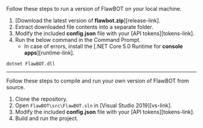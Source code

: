 Follow these steps to run a version of FlawBOT on your local machine.
1. [Download the latest version of **flawbot.zip**][release-link].
2. Extract downloaded file contents into a separate folder.
3. Modify the included **config.json** file with your [API tokens][tokens-link].
4. Run the below command in the Command Prompt.
   * In case of errors, install the [.NET Core 5.0 Runtime for **console apps**][runtime-link].
```
dotnet FlawBOT.dll
```

---

Follow these steps to compile and run your own version of FlawBOT from source.
1. Clone the repository.
2. Open `FlawBOT\src\FlawBOT.sln` in [Visual Studio 2019][vs-link].
3. Modify the included **config.json** file with your [API tokens][tokens-link].
4. Build and run the project.